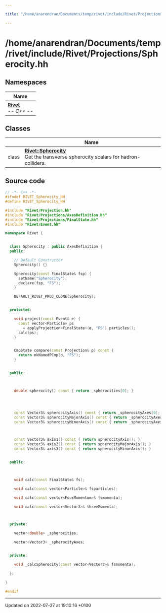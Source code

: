 ```yaml
---

title: "/home/anarendran/Documents/temp/rivet/include/Rivet/Projections/Spherocity.hh"

---
```


# /home/anarendran/Documents/temp/rivet/include/Rivet/Projections/Spherocity.hh



## Namespaces

| Name           |
| -------------- |
| **[Rivet](http://example.org/namespaces/namespacerivet/)** <br>-*- C++ -*-  |

## Classes

|                | Name           |
| -------------- | -------------- |
| class | **[Rivet::Spherocity](http://example.org/classes/classrivet_1_1spherocity/)** <br>Get the transverse spherocity scalars for hadron-colliders.  |




## Source code

```cpp
// -*- C++ -*-
#ifndef RIVET_Spherocity_HH
#define RIVET_Spherocity_HH

#include "Rivet/Projection.hh"
#include "Rivet/Projections/AxesDefinition.hh"
#include "Rivet/Projections/FinalState.hh"
#include "Rivet/Event.hh"

namespace Rivet {


  class Spherocity : public AxesDefinition {
  public:

    // Default Constructor
    Spherocity() {}

    Spherocity(const FinalState& fsp) {
      setName("Spherocity");
      declare(fsp, "FS");
    }

    DEFAULT_RIVET_PROJ_CLONE(Spherocity);


  protected:

    void project(const Event& e) {
      const vector<Particle> ps
        = applyProjection<FinalState>(e, "FS").particles();
      calc(ps);
    }


    CmpState compare(const Projection& p) const {
      return mkNamedPCmp(p, "FS");
    }


  public:



    double spherocity() const { return _spherocities[0]; }




    const Vector3& spherocityAxis() const { return _spherocityAxes[0]; }
    const Vector3& spherocityMajorAxis() const { return _spherocityAxes[1]; }
    const Vector3& spherocityMinorAxis() const { return _spherocityAxes[2]; }



    const Vector3& axis1() const { return spherocityAxis(); }
    const Vector3& axis2() const { return spherocityMajorAxis(); }
    const Vector3& axis3() const { return spherocityMinorAxis(); }


  public:



    void calc(const FinalState& fs);

    void calc(const vector<Particle>& fsparticles);

    void calc(const vector<FourMomentum>& fsmomenta);

    void calc(const vector<Vector3>& threeMomenta);



  private:

    vector<double> _spherocities;

    vector<Vector3> _spherocityAxes;


  private:

    void _calcSpherocity(const vector<Vector3>& fsmomenta);

  };

}

#endif
```


-------------------------------

Updated on 2022-07-27 at 19:10:16 +0100
